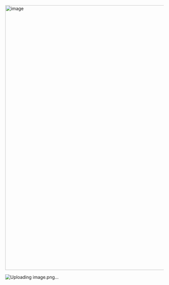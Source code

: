 <img width="940" height="840" alt="image" src="https://github.com/user-attachments/assets/e40b82ad-c91c-49dd-8e1a-add6d42da3dd" />


![Uploading image.png…]()
